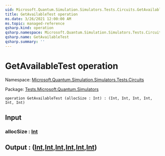 ```yaml
---
uid: Microsoft.Quantum.Simulation.Simulators.Tests.Circuits.GetAvailableTest
title: GetAvailableTest operation
ms.date: 3/26/2021 12:00:00 AM
ms.topic: managed-reference
qsharp.kind: operation
qsharp.namespace: Microsoft.Quantum.Simulation.Simulators.Tests.Circuits
qsharp.name: GetAvailableTest
qsharp.summary: ''
---
```


# GetAvailableTest operation

Namespace: [Microsoft.Quantum.Simulation.Simulators.Tests.Circuits](xref:Microsoft.Quantum.Simulation.Simulators.Tests.Circuits)

Package: [Tests.Microsoft.Quantum.Simulators](https://nuget.org/packages/Tests.Microsoft.Quantum.Simulators)




```qsharp
operation GetAvailableTest (allocSize : Int) : (Int, Int, Int, Int, Int, Int)
```


## Input

### allocSize : [Int](xref:microsoft.quantum.lang-ref.int)





## Output : ([Int](xref:microsoft.quantum.lang-ref.int),[Int](xref:microsoft.quantum.lang-ref.int),[Int](xref:microsoft.quantum.lang-ref.int),[Int](xref:microsoft.quantum.lang-ref.int),[Int](xref:microsoft.quantum.lang-ref.int),[Int](xref:microsoft.quantum.lang-ref.int))

